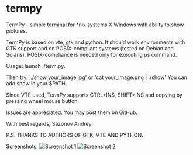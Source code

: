 termpy
======

TermPy - simple terminal for *nix systems X Windows with ability to show
pictures.

TermPy is based on vte, gtk and python. It should work environments with
GTK support and on POSIX-compliant systems (tested on Debian and Solaris).
POSIX-compliance is needed only for executing ps command.

Usage: launch ./term.py.

Then try: './show your_image.jpg' or 'cat your_image.png | ./show'
You can add show in your $PATH.

Since VTE used, TermPy supports CTRL+INS, SHIFT+INS and copying by pressing
wheel mouse button.

Issues are appreciated. You may post them on GitHub.

With best regards,
Sazonov Andrey

P.S. THANKS TO AUTHORS OF GTK, VTE AND PYTHON.

Screenshots:
![Screenshot 1](https://github.com/downloads/AndruxaSazonov/termpy/Screenshot2.png)
![Screenshot 2](https://github.com/downloads/AndruxaSazonov/termpy/Screenshot1.png)
